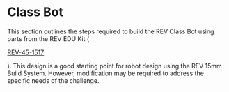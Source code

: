 # Class Bot

This section outlines the steps required to build the REV Class Bot using parts from the REV EDU Kit (

[REV-45-1517](https://www.revrobotics.com/rev-45-1517/)

). This design is a good starting point for robot design using the REV 15mm Build System. However, modification may be required to address the specific needs of the challenge.
